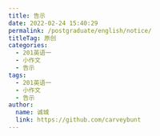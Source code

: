 ```yaml
---
title: 告示
date: 2022-02-24 15:40:29
permalink: /postgraduate/english/notice/
titleTag: 原创
categories: 
  - 201英语一
  - 小作文
  - 告示
tags: 
  - 201英语一
  - 小作文
  - 告示
author: 
  name: 诚城
  link: https://github.com/carveybunt
---
```

